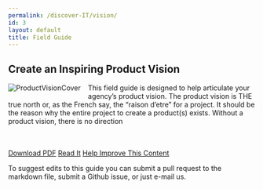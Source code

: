 ```yaml
---
permalink: /discover-IT/vision/
id: 3
layout: default
title: Field Guide
---
```


## Create an Inspiring Product Vision

![ProductVisionCover]( https://github.com/usds/techfar-hub/blob/master/assets/img/productVisionCover.jpg)
This field guide is designed to help articulate your agency’s product vision. The product vision is THE true north or, as the French say, the “raison d’etre” for a project. It should be the reason why the entire project to create a product(s) exists. Without a product vision, there is no direction

<br/>  <br/>
<a class="usa-button" type="button" href="https://techfarhub.cio.gov/assets/files/CreateAnInspritingProductVisionF.pdf">Download PDF</a>  <a class="usa-button" type="button" href="https://github.com/usds/techfar-hub/blob/master/docs/Every-Project-Needs-An-Inspiring-Product-Vision.md">Read It</a>  <a class="usa-button" type="button" target="blank" href="https://github.com/usds/techfar-hub/blob/master/README.md">Help Improve This Content</a>

To suggest edits to this guide you can submit a pull request to the markdown file, submit a Github issue, or just e-mail us.

<style> img[alt= ProductVisionCover] {
  max-width:  250px;
  max-height: 250px;
  float: left;
  margin: 0px 15px 15px 0px;
  } </style>
